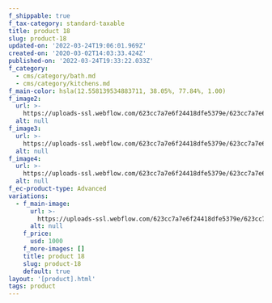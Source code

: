 ```yaml
---
f_shippable: true
f_tax-category: standard-taxable
title: product 18
slug: product-18
updated-on: '2022-03-24T19:06:01.969Z'
created-on: '2020-03-02T14:03:33.424Z'
published-on: '2022-03-24T19:33:22.033Z'
f_category:
  - cms/category/bath.md
  - cms/category/kitchens.md
f_main-color: hsla(12.558139534883711, 38.05%, 77.84%, 1.00)
f_image2:
  url: >-
    https://uploads-ssl.webflow.com/623cc7a7e6f24418dfe5379e/623cc7a7e6f2448f10e538d5_14a.jpg
  alt: null
f_image3:
  url: >-
    https://uploads-ssl.webflow.com/623cc7a7e6f24418dfe5379e/623cc7a7e6f24475dae538ac_14b.jpg
  alt: null
f_image4:
  url: >-
    https://uploads-ssl.webflow.com/623cc7a7e6f24418dfe5379e/623cc7a7e6f2445399e538b8_14c.jpg
  alt: null
f_ec-product-type: Advanced
variations:
  - f_main-image:
      url: >-
        https://uploads-ssl.webflow.com/623cc7a7e6f24418dfe5379e/623cc7a7e6f244076ce538e7_SHOTBY_MARRALIZA_KREIJKES-5897.jpg
      alt: null
    f_price:
      usd: 1000
    f_more-images: []
    title: product 18
    slug: product-18
    default: true
layout: '[product].html'
tags: product
---
```



